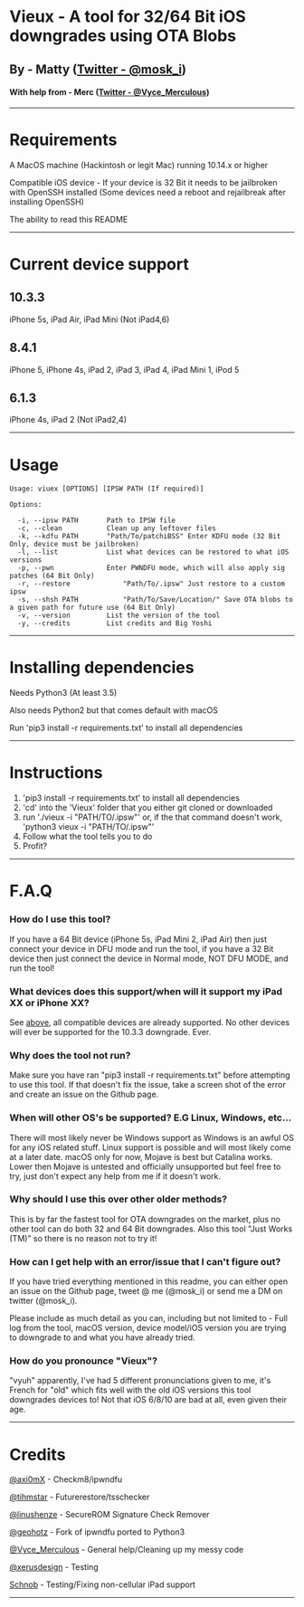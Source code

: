 # Vieux - A tool for 32/64 Bit iOS downgrades using OTA Blobs

## By - Matty ([Twitter - @mosk_i](https://twitter.com/mosk_i))
#### With help from - Merc ([Twitter - @Vyce_Merculous](https://twitter.com/Vyce_Merculous))

-----------------
# Requirements 
A MacOS machine (Hackintosh or legit Mac) running 10.14.x or higher

Compatible iOS device - If your device is 32 Bit it needs to be jailbroken with OpenSSH installed (Some devices need a reboot and rejailbreak after installing OpenSSH)

The ability to read this README

-----------------
# Current device support

## 10.3.3
iPhone 5s, iPad Air, iPad Mini (Not iPad4,6)

## 8.4.1
iPhone 5, iPhone 4s, iPad 2, iPad 3, iPad 4, iPad Mini 1, iPod 5 

## 6.1.3
iPhone 4s, iPad 2 (Not iPad2,4)

-----------------

# Usage
```
Usage: viuex [OPTIONS] [IPSW PATH (If required)]

Options:

  -i, --ipsw PATH		Path to IPSW file
  -c, --clean			Clean up any leftover files
  -k, --kdfu PATH		"Path/To/patchiBSS" Enter KDFU mode (32 Bit Only, device must be jailbroken)
  -l, --list			List what devices can be restored to what iOS versions
  -p, --pwn		        Enter PWNDFU mode, which will also apply sig patches (64 Bit Only)
  -r, --restore		        "Path/To/.ipsw" Just restore to a custom ipsw
  -s, --shsh PATH	        "Path/To/Save/Location/" Save OTA blobs to a given path for future use (64 Bit Only)
  -v, --version			List the version of the tool
  -y, --credits			List credits and Big Yoshi

```



-----------------
# Installing dependencies

Needs Python3 (At least 3.5)

Also needs Python2 but that comes default with macOS

Run 'pip3 install -r requirements.txt' to install all dependencies

-----------------
# Instructions

1. 'pip3 install -r requirements.txt' to install all dependencies
2. 'cd' into the 'Vieux' folder that you either git cloned or downloaded
3. run './vieux -i "PATH/TO/.ipsw"' or, if the that command doesn't work, 'python3 vieux -i "PATH/TO/.ipsw"'
4. Follow what the tool tells you to do
5. Profit?
-----------------
# F.A.Q
### How do I use this tool?
If you have a 64 Bit device (iPhone 5s, iPad Mini 2, iPad Air) then just connect your device in DFU mode and run the tool, if you have a 32 Bit device then just connect the device in Normal mode, NOT DFU MODE, and run the tool!

### What devices does this support/when will it support my iPad XX or iPhone XX?
See [above](#current-device-support), all compatible devices are already supported. No other devices will ever be supported for the 10.3.3 downgrade. Ever.

### Why does the tool not run?
Make sure you have ran "pip3 install -r requirements.txt" before attempting to use this tool. If that doesn't fix the issue, take a screen shot of the error and create an issue on the Github page.

### When will other OS's be supported? E.G Linux, Windows, etc...
There will most likely never be Windows support as Windows is an awful OS for any iOS related stuff. Linux support is possible and will most likely come at a later date. macOS only for now, Mojave is best but Catalina works. Lower then Mojave is untested and officially unsupported but feel free to try, just don't expect any help from me if it doesn't work.

### Why should I use this over other older methods?
This is by far the fastest tool for OTA downgrades on the market, plus no other tool can do both 32 and 64 Bit downgrades. Also this tool "Just Works (TM)" so there is no reason not to try it!

### How can I get help with an error/issue that I can't figure out?
If you have tried everything mentioned in this readme, you can either open an issue on the Github page, tweet @ me (@mosk_i) or send me a DM on twitter (@mosk_i). 

Please include as much detail as you can, including but not limited to - Full log from the tool, macOS version, device model/iOS version you are trying to downgrade to and what you have already tried.

### How do you pronounce "Vieux"?
"vyuh" apparently, I've had 5 different pronunciations given to me, it's French for "old" which fits well with the old iOS versions this tool downgrades devices to! Not that iOS 6/8/10 are bad at all, even given their age.

-----------------
# Credits

[@axi0mX](https://twitter.com/axi0mX) - Checkm8/ipwndfu

[@tihmstar](https://twitter.com/tihmstar) - Futurerestore/tsschecker

[@linushenze](https://twitter.com/LinusHenze) - SecureROM Signature Check Remover

[@geohotz](https://twitter.com/realGeorgeHotz) - Fork of ipwndfu ported to Python3

[@Vyce_Merculous](https://twitter.com/Vyce_Merculous) - General help/Cleaning up my messy code

[@xerusdesign](https://twitter.com/xerusdesign) - Testing

[Schnob](https://github.com/Schnob) - Testing/Fixing non-cellular iPad support 

-----------------

